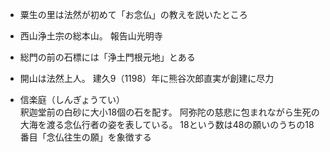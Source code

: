 - 粟生の里は法然が初めて「お念仏」の教えを説いたところ

- 西山浄土宗の総本山。
報告山光明寺

- 総門の前の石標には「浄土門根元地」とある

- 開山は法然上人。
建久9（1198）年に熊谷次郎直実が創建に尽力

- 信楽庭（しんぎょうてい）  
釈迦堂前の白砂に大小18個の石を配す。
阿弥陀の慈悲に包まれながら生死の大海を渡る念仏行者の姿を表している。
18という数は48の願いのうちの18番目「念仏往生の願」を象徴する